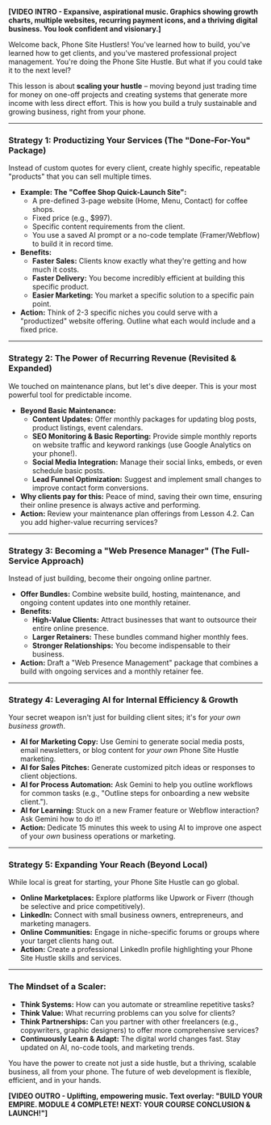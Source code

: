 **[VIDEO INTRO - Expansive, aspirational music. Graphics showing growth charts, multiple websites, recurring payment icons, and a thriving digital business. You look confident and visionary.]**

Welcome back, Phone Site Hustlers! You've learned how to build, you've learned how to get clients, and you've mastered professional project management. You're doing the Phone Site Hustle. But what if you could take it to the next level?

This lesson is about **scaling your hustle** – moving beyond just trading time for money on one-off projects and creating systems that generate more income with less direct effort. This is how you build a truly sustainable and growing business, right from your phone.

---

### **Strategy 1: Productizing Your Services (The "Done-For-You" Package)**

Instead of custom quotes for every client, create highly specific, repeatable "products" that you can sell multiple times.

* **Example: The "Coffee Shop Quick-Launch Site":**
    * A pre-defined 3-page website (Home, Menu, Contact) for coffee shops.
    * Fixed price (e.g., $997).
    * Specific content requirements from the client.
    * You use a saved AI prompt or a no-code template (Framer/Webflow) to build it in record time.
* **Benefits:**
    * **Faster Sales:** Clients know exactly what they're getting and how much it costs.
    * **Faster Delivery:** You become incredibly efficient at building this specific product.
    * **Easier Marketing:** You market a specific solution to a specific pain point.
* **Action:** Think of 2-3 specific niches you could serve with a "productized" website offering. Outline what each would include and a fixed price.

---

### **Strategy 2: The Power of Recurring Revenue (Revisited & Expanded)**

We touched on maintenance plans, but let's dive deeper. This is your most powerful tool for predictable income.

* **Beyond Basic Maintenance:**
    * **Content Updates:** Offer monthly packages for updating blog posts, product listings, event calendars.
    * **SEO Monitoring & Basic Reporting:** Provide simple monthly reports on website traffic and keyword rankings (use Google Analytics on your phone!).
    * **Social Media Integration:** Manage their social links, embeds, or even schedule basic posts.
    * **Lead Funnel Optimization:** Suggest and implement small changes to improve contact form conversions.
* **Why clients pay for this:** Peace of mind, saving their own time, ensuring their online presence is always active and performing.
* **Action:** Review your maintenance plan offerings from Lesson 4.2. Can you add higher-value recurring services?

---

### **Strategy 3: Becoming a "Web Presence Manager" (The Full-Service Approach)**

Instead of just building, become their ongoing online partner.

* **Offer Bundles:** Combine website build, hosting, maintenance, and ongoing content updates into one monthly retainer.
* **Benefits:**
    * **High-Value Clients:** Attract businesses that want to outsource their entire online presence.
    * **Larger Retainers:** These bundles command higher monthly fees.
    * **Stronger Relationships:** You become indispensable to their business.
* **Action:** Draft a "Web Presence Management" package that combines a build with ongoing services and a monthly retainer fee.

---

### **Strategy 4: Leveraging AI for Internal Efficiency & Growth**

Your secret weapon isn't just for building client sites; it's for *your own business growth*.

* **AI for Marketing Copy:** Use Gemini to generate social media posts, email newsletters, or blog content for *your own* Phone Site Hustle marketing.
* **AI for Sales Pitches:** Generate customized pitch ideas or responses to client objections.
* **AI for Process Automation:** Ask Gemini to help you outline workflows for common tasks (e.g., "Outline steps for onboarding a new website client.").
* **AI for Learning:** Stuck on a new Framer feature or Webflow interaction? Ask Gemini how to do it!
* **Action:** Dedicate 15 minutes this week to using AI to improve one aspect of your *own* business operations or marketing.

---

### **Strategy 5: Expanding Your Reach (Beyond Local)**

While local is great for starting, your Phone Site Hustle can go global.

* **Online Marketplaces:** Explore platforms like Upwork or Fiverr (though be selective and price competitively).
* **LinkedIn:** Connect with small business owners, entrepreneurs, and marketing managers.
* **Online Communities:** Engage in niche-specific forums or groups where your target clients hang out.
* **Action:** Create a professional LinkedIn profile highlighting your Phone Site Hustle skills and services.

---

### **The Mindset of a Scaler:**

* **Think Systems:** How can you automate or streamline repetitive tasks?
* **Think Value:** What recurring problems can you solve for clients?
* **Think Partnerships:** Can you partner with other freelancers (e.g., copywriters, graphic designers) to offer more comprehensive services?
* **Continuously Learn & Adapt:** The digital world changes fast. Stay updated on AI, no-code tools, and marketing trends.

You have the power to create not just a side hustle, but a thriving, scalable business, all from your phone. The future of web development is flexible, efficient, and in your hands.

**[VIDEO OUTRO - Uplifting, empowering music. Text overlay: "BUILD YOUR EMPIRE. MODULE 4 COMPLETE! NEXT: YOUR COURSE CONCLUSION & LAUNCH!"]**
